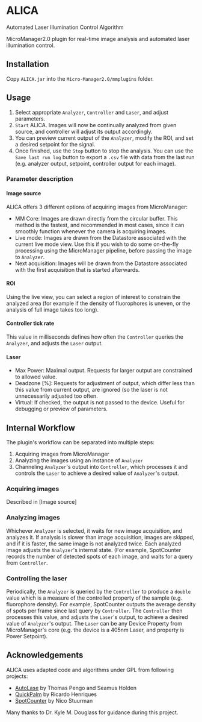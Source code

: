 # ALICA
Automated Laser Illumination Control Algorithm

MicroManager2.0 plugin for real-time image analysis and automated laser illumination control.

## Installation
Copy `ALICA.jar` into the `Micro-Manager2.0/mmplugins` folder.

## Usage
 1. Select appropriate `Analyzer`, `Controller` and `Laser`, and adjust parameters.
 2. `Start` ALICA. Images will now be continually analyzed from given source, and controller will adjust its output accordingly.
 3. You can preview current output of the `Analyzer`, modify the ROI, and set a desired setpoint for the signal.
 4. Once finished, use the `Stop` button to stop the analysis. You can use the `Save last run log` button to export a `.csv` file with data from the last run (e.g. analyzer output, setpoint, controller output for each image).

### Parameter description

#### Image source
ALICA offers 3 different options of acquiring images from MicroManager:
 - MM Core: Images are drawn directly from the circular buffer. This method is the fastest, and recommended in most cases, since it can smoothly function whenever the camera is acquiring images.
 - Live mode: Images are drawn from the Datastore associated with the current live mode view. Use this if you wish to do some on-the-fly processing using the MicroManager pipeline, before passing the image to `Analyzer`.
 - Next acquisition: Images will be drawn from the Datastore associated with the first acquisition that is started afterwards.
 
#### ROI
Using the live view, you can select a region of interest to constrain the analyzed area (for example if the density of fluorophores is uneven, or the analysis of full image takes too long).

#### Controller tick rate
This value in milliseconds defines how often the `Controller` queries the `Analyzer`, and adjusts the `Laser` output.

#### Laser
 - Max Power: Maximal output. Requests for larger output are constrained to allowed value.
 - Deadzone [%]: Requests for adjustment of output, which differ less than this value from current output, are ignored (so the laser is not unnecessarily adjusted too often.
 - Virtual: If checked, the output is not passed to the device. Useful for debugging or preview of parameters.

## Internal Workflow
The plugin's workflow can be separated into multiple steps:
 1. Acquiring images from MicroManager
 2. Analyzing the images using an instance of `Analyzer`
 3. Channeling `Analyzer`'s output into `Controller`, which processes it and controls the `Laser` to achieve a desired value of `Analyzer`'s output.

### Acquiring images
Described in [Image source]
 
### Analyzing images
Whichever `Analyzer` is selected, it waits for new image acquisition, and analyzes it. If analysis is slower than image acquisition, images are skipped, and if it is faster, the same image is not analyzed twice. Each analyzed image adjusts the `Analyzer`'s internal state. (For example, SpotCounter records the number of detected spots of each image, and waits for a query from `Controller`.

### Controlling the laser
Periodically, the `Analyzer` is queried by the `Controller` to produce a `double` value which is a measure of the controlled property of the sample (e.g. fluorophore density). For example, SpotCounter outputs the average density of spots per frame since last query by `Controller`. The `Controller` then processes this value, and adjusts the `Laser`'s output, to achieve a desired value of `Analyzer`'s output. The `Laser` can be any Device Property from MicroManager's core (e.g. the device is a 405nm Laser, and property is Power Setpoint).

## Acknowledgements
ALICA uses adapted code and algorithms under GPL from following projects:
 - [AutoLase](https://micro-manager.org/wiki/AutoLase) by Thomas Pengo and Seamus Holden
 - [QuickPalm](http://imagej.net/QuickPALM) by Ricardo Henriques
 - [SpotCounter](http://imagej.net/SpotCounter) by Nico Stuurman
 
 Many thanks to Dr. Kyle M. Douglass for guidance during this project.

